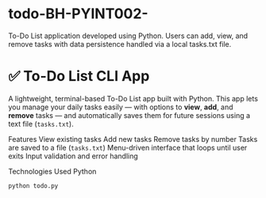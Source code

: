 # todo-BH-PYINT002-
To-Do List application developed using Python. Users can add, view, and remove tasks with data persistence handled via a local tasks.txt file.
# ✅ To-Do List CLI App

A lightweight, terminal-based To-Do List app built with Python. This app lets you manage your daily tasks easily — with options to **view**, **add**, and **remove** tasks — and automatically saves them for future sessions using a text file (`tasks.txt`).

 Features
   View existing tasks
   Add new tasks
   Remove tasks by number
   Tasks are saved to a file (`tasks.txt`)
   Menu-driven interface that loops until user exits
   Input validation and error handling


Technologies Used
   Python

```bash
python todo.py
